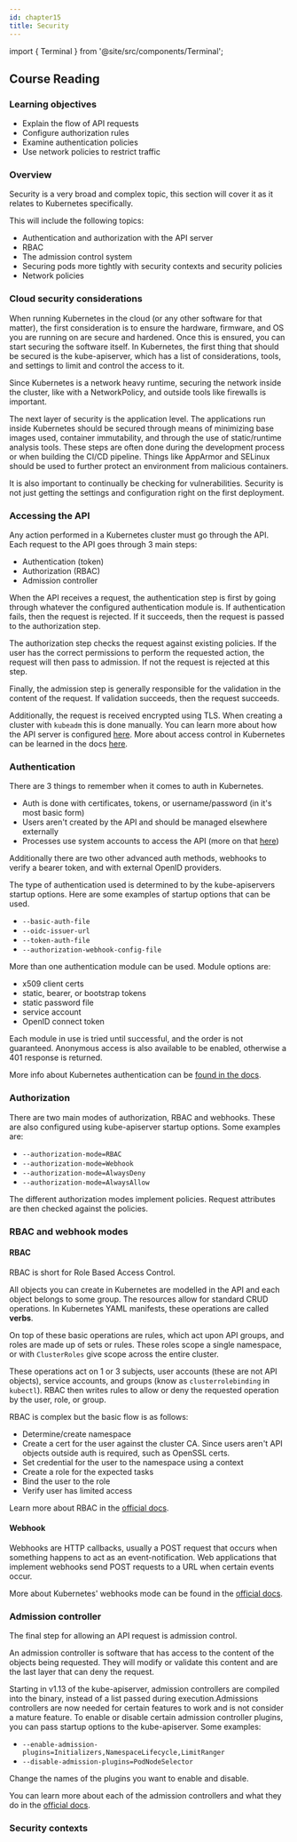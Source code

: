 ```yaml
---
id: chapter15
title: Security
---
```


import { Terminal } from '@site/src/components/Terminal';

## Course Reading

### Learning objectives

- Explain the flow of API requests
- Configure authorization rules
- Examine authentication policies
- Use network policies to restrict traffic


### Overview

Security is a very broad and complex topic, this section will cover it as it relates to Kubernetes specifically.

This will include the following topics:

- Authentication and authorization with the API server
- RBAC
- The admission control system
- Securing pods more tightly with security contexts and security policies
- Network policies


### Cloud security considerations

When running Kubernetes in the cloud (or any other software for that matter), the first consideration is to ensure the hardware, firmware, and OS you are running on are secure and hardened.  Once this is ensured, you can start securing the software itself.  In Kubernetes, the first thing that should be secured is the kube-apiserver, which has a list of considerations, tools, and settings to limit and control the access to it.

Since Kubernetes is a network heavy runtime, securing the network inside the cluster, like with a NetworkPolicy, and outside tools like firewalls is important.

The next layer of security is the application level. The applications run inside Kubernetes should be secured through means of minimizing base images used, container immutability, and through the use of static/runtime analysis tools.  These steps are often done during the development process or when building the CI/CD pipeline.  Things like AppArmor and SELinux should be used to further protect an environment from malicious containers.

It is also important to continually be checking for vulnerabilities. Security is not just getting the settings and configuration right on the first deployment.


### Accessing the API

Any action performed in a Kubernetes cluster must go through the API. Each request to the API goes through 3 main steps:

- Authentication (token)
- Authorization (RBAC)
- Admission controller

When the API receives a request, the authentication step is first by going through whatever the configured authentication module is.  If authentication fails, then the request is rejected.  If it succeeds, then the request is passed to the authorization step.

The authorization step checks the request against existing policies. If the user has the correct permissions to perform the requested action, the request will then pass to admission. If not the request is rejected at this step.

Finally, the admission step is generally responsible for the validation in the content of the request. If validation succeeds, then the request succeeds.

Additionally, the request is received encrypted using TLS.  When creating a cluster with `kubeadm` this is done manually.  You can learn more about how the API server is configured [here](https://kubernetes.io/docs/reference/command-line-tools-reference/kube-apiserver/). More about access control in Kubernetes can be learned in the docs [here](https://kubernetes.io/docs/concepts/security/controlling-access/).


### Authentication

There are 3 things to remember when it comes to auth in Kubernetes.

- Auth is done with certificates, tokens, or username/password (in it's most basic form)
- Users aren't created by the API and should be managed elsewhere externally
- Processes use system accounts to access the API (more on that [here](https://kubernetes.io/docs/tasks/configure-pod-container/configure-service-account/))

Additionally there are two other advanced auth methods, webhooks to verify a bearer token, and with external OpenID providers.

The type of authentication used is determined to by the kube-apiservers startup options.  Here are some examples of startup options that can be used.

- `--basic-auth-file`
- `--oidc-issuer-url`
- `--token-auth-file`
- `--authorization-webhook-config-file`

More than one authentication module can be used.  Module options are:

- x509 client certs
- static, bearer, or bootstrap tokens
- static password file
- service account
- OpenID connect token

Each module in use is tried until successful, and the order is not guaranteed.  Anonymous access is also available to be enabled, otherwise a 401 response is returned.

More info about Kubernetes authentication can be [found in the docs](https://kubernetes.io/docs/reference/access-authn-authz/authentication/).


### Authorization

There are two main modes of authorization, RBAC and webhooks.  These are also configured using kube-apiserver startup options.  Some examples are:

- `--authorization-mode=RBAC`
- `--authorization-mode=Webhook`
- `--authorization-mode=AlwaysDeny`
- `--authorization-mode=AlwaysAllow`

The different authorization modes implement policies.  Request attributes are then checked against the policies.


### RBAC and webhook modes

#### RBAC

RBAC is short for Role Based Access Control.

All objects you can create in Kubernetes are modelled in the API and each object belongs to some group.  The resources allow for standard CRUD operations.  In Kubernetes YAML manifests, these operations are called __verbs__.  

On top of these basic operations are rules, which act upon API groups, and roles are made up of sets or rules.  These roles scope a single namespace, or with `ClusterRoles` give scope across the entire cluster.

These operations act on 1 or 3 subjects, user accounts (these are not API objects), service accounts, and groups (know as `clusterrolebinding` in `kubectl`).  RBAC then writes rules to allow or deny the requested operation by the user, role, or group.

RBAC is complex but the basic flow is as follows:

- Determine/create namespace
- Create a cert for the user against the cluster CA. Since users aren't API objects outside auth is required, such as OpenSSL certs.
- Set credential for the user to the namespace using a context
- Create a role for the expected tasks
- Bind the user to the role
- Verify user has limited access

Learn more about RBAC in the [official docs](https://kubernetes.io/docs/reference/access-authn-authz/rbac/).

#### Webhook

Webhooks are HTTP callbacks, usually a POST request that occurs when something happens to act as an event-notification.  Web applications that implement webhooks send POST requests to a URL when certain events occur.

More about Kubernetes' webhooks mode can be found in the [official docs](https://kubernetes.io/docs/reference/access-authn-authz/webhook/).


### Admission controller

The final step for allowing an API request is admission control.

An admission controller is software that has access to the content of the objects being requested. They will modify or validate this content and are the last layer that can deny the request.

Starting in v1.13 of the kube-apiserver, admission controllers are compiled into the binary, instead of a list passed during execution.Admissions controllers are now needed for certain features to work and is not consider a mature feature.  To enable or disable certain admission controller plugins, you can pass startup options to the kube-apiserver.  Some examples:

- `--enable-admission-plugins=Initializers,NamespaceLifecycle,LimitRanger`
- `--disable-admission-plugins=PodNodeSelector`

Change the names of the plugins you want to enable and disable.

You can learn more about each of the admission controllers and what they do in the [official docs](https://kubernetes.io/docs/reference/access-authn-authz/admission-controllers/#what-does-each-admission-controller-do).


### Security contexts
